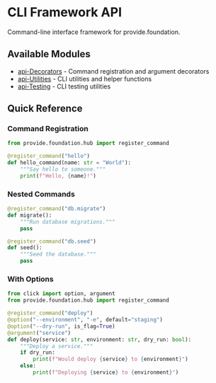 # CLI Framework API

Command-line interface framework for provide.foundation.

## Available Modules

- [api-Decorators](api-decorators.md) - Command registration and argument decorators
- [api-Utilities](api-utils.md) - CLI utilities and helper functions
- [api-Testing](api-testing.md) - CLI testing utilities

## Quick Reference

### Command Registration

```python
from provide.foundation.hub import register_command

@register_command("hello")
def hello_command(name: str = "World"):
    """Say hello to someone."""
    print(f"Hello, {name}!")
```

### Nested Commands

```python
@register_command("db.migrate")
def migrate():
    """Run database migrations."""
    pass

@register_command("db.seed")  
def seed():
    """Seed the database."""
    pass
```

### With Options

```python
from click import option, argument
from provide.foundation.hub import register_command

@register_command("deploy")
@option("--environment", "-e", default="staging")
@option("--dry-run", is_flag=True)
@argument("service")
def deploy(service: str, environment: str, dry_run: bool):
    """Deploy a service."""
    if dry_run:
        print(f"Would deploy {service} to {environment}")
    else:
        print(f"Deploying {service} to {environment}")
```

